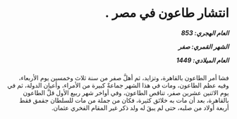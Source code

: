 <h1 dir="rtl">انتشار طاعون في مصر .</h1>

<h5 dir="rtl">العام الهجري:  853

الشهر القمري: صفر

العام الميلادي: 1449</h5>

<p dir="rtl">فشا أمر الطاعون بالقاهرة، وتزايد، ثم أهلَّ صفر من سنة ثلاث وخمسين يوم الأربعاء، وفيه عظم الطاعون، ومات في هذا الشهر جماعةٌ كبيرة من الأمراء، وأعيان الدولة، ثم في يوم الاثنين عشرين صفر، تناقص الطاعون، وفي أواخر شهر ربيع الأول قلَّ الطاعون بالقاهرة، بعد أن مات به خلائق كثيرة، فكان من جملة من مات للسلطان جقمق فقط أربعة أولاد من صلبه، حتى لم يبقَ له ولد ذكر غير المقام الفخري عثمان.</p></br>
